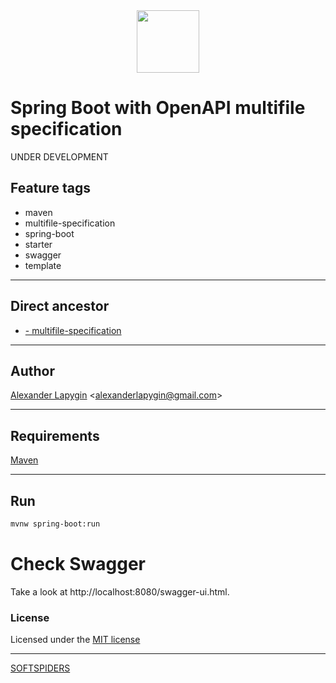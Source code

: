 <div align="center">
    <a href="https://github.com/softspiders/softspiders">
      <img src="https://avatars.githubusercontent.com/u/47006425?v=4"width="100" height="100"/>
    </a>
</div> 

# Spring Boot with OpenAPI multifile specification

UNDER DEVELOPMENT

## Feature tags

- maven
- multifile-specification
- spring-boot
- starter
- swagger
- template

---

## Direct ancestor

- [- multifile-specification](https://github.com/AlexanderLapygin/spring-boot-swagger#readme)

---

## Author

[Alexander Lapygin](https://github.com/AlexanderLapygin) <<alexanderlapygin@gmail.com>>

---

## Requirements

[Maven](https://maven.apache.org/)

---

## Run

```sh
mvnw spring-boot:run
```


# Check Swagger

Take a look at http://localhost:8080/swagger-ui.html.

### License

Licensed under the [MIT license](./LICENSE)

---

[SOFTSPIDERS](https://github.com/softspiders/softspiders)

